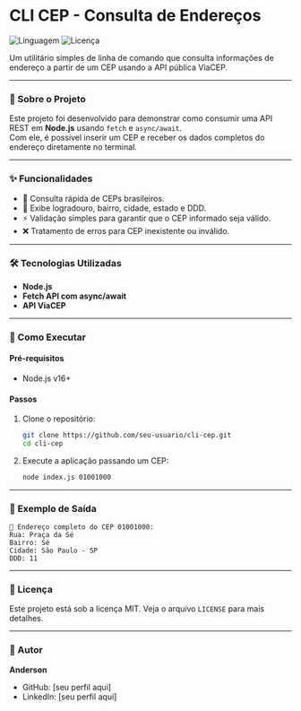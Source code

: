 # CLI CEP - Consulta de Endereços

![Linguagem](https://img.shields.io/badge/linguagem-Node.js-green.svg)
![Licença](https://img.shields.io/badge/licença-MIT-blue.svg)

Um utilitário simples de linha de comando que consulta informações de endereço a partir de um CEP usando a API pública ViaCEP.

---

### 📜 Sobre o Projeto

Este projeto foi desenvolvido para demonstrar como consumir uma API REST em **Node.js** usando `fetch` e `async/await`.  
Com ele, é possível inserir um CEP e receber os dados completos do endereço diretamente no terminal.

---

### ✨ Funcionalidades

* 🔎 Consulta rápida de CEPs brasileiros.  
* 📍 Exibe logradouro, bairro, cidade, estado e DDD.  
* ⚡ Validação simples para garantir que o CEP informado seja válido.  
* ❌ Tratamento de erros para CEP inexistente ou inválido.  

---

### 🛠️ Tecnologias Utilizadas

* **Node.js**
* **Fetch API com async/await**
* **API ViaCEP**

---

### 🚀 Como Executar

#### Pré-requisitos
- Node.js v16+

#### Passos
1. Clone o repositório:
   ```sh
   git clone https://github.com/seu-usuario/cli-cep.git
   cd cli-cep
   ```
2. Execute a aplicação passando um CEP:
   ```sh
   node index.js 01001000
   ```

---

### 📌 Exemplo de Saída
```
📍 Endereço completo do CEP 01001000:
Rua: Praça da Sé
Bairro: Sé
Cidade: São Paulo - SP
DDD: 11
```

---

### 📄 Licença
Este projeto está sob a licença MIT. Veja o arquivo `LICENSE` para mais detalhes.

---

### 👤 Autor
**Anderson**  
* GitHub: [seu perfil aqui]  
* LinkedIn: [seu perfil aqui]  
